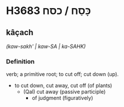 # H3683 כָּסַח / כסח

## kâçach

_(kaw-sakh' | kaw-SA | ka-SAHK)_

### Definition

verb; a primitive root; to cut off; cut down (up).

- to cut down, cut away, cut off (of plants)
    - (Qal) cut away (passive participle)
        - of judgment (figuratively)
